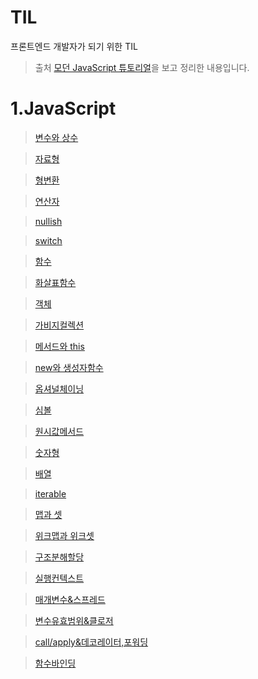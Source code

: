 # TIL

프론트엔드 개발자가 되기 위한 TIL

> 출처 [모던 JavaScript 튜토리얼](https://ko.javascript.info/)을 보고 정리한 내용입니다.

# 1.JavaScript

> [변수와 상수](/JavaScript/변수와상수.md)

> [자료형](/JavaScript/자료형.md)

> [형변환](/JavaScript/형변환.md)

> [연산자](/JavaScript/연산자.md)

> [nullish](/JavaScript/nullish.md)

> [switch](/JavaScript/switch.md)

> [함수](/JavaScript/함수.md)

> [화살표함수](/JavaScript/화살표함수.md)

> [객체](/JavaScript/객체.md)

> [가비지컬렉션](/JavaScript/가비지컬렉션.md)

> [메서드와 this](/JavaScript/메서드&this.md)

> [new와 생성자함수](/JavaScript/new&생성자.md)

> [옵셔널체이닝](/JavaScript/옵셔널체이닝.md)

> [심볼](/JavaScript/심볼.md)

> [원시값메서드](/JavaScript/원시값메서드.md)

> [숫자형](/JavaScript/숫자형.md)

> [배열](/JavaScript/배열.md)

> [iterable](/JavaScript/iterable.md)

> [맵과 셋](/JavaScript/맵과셋.md)

> [위크맵과 위크셋](/JavaScript/위크맵과위크셋.md)

> [구조분해할당](/JavaScript/구조분해할당.md)

> [실행컨텍스트](/JavaScript/실행컨텍스트.md)

> [매개변수&스프레드](/JavaScript/매개변수&스프레드.md)

> [변수유효범위&클로저](/JavaScript/변수유효범위&클로저.md)

> [call/apply&데코레이터,포워딩](/JavaScript/call/apply&데코레이터,포워딩.md)

> [함수바인딩](/JavaScript/함수바인딩.md)
